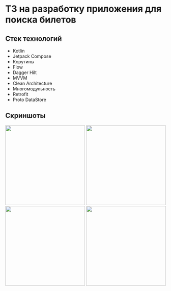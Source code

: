 # ТЗ на разработку приложения для поиска билетов

## Стек технологий
- Kotlin 
- Jetpack Compose
- Корутины
- Flow 
- Dagger Hilt
- MVVM
- Clean Architecture
- Многомодульность 
- Retrofit
- Proto DataStore


## Скриншоты

<img src="https://i.imgur.com/g0WpBHr.png" width="250">

<img src="https://i.imgur.com/iLjIvM5.png" width="250">

<img src="https://i.imgur.com/GpxkZsJ.png" width="250">

<img src="https://i.imgur.com/otZrOrj.png" width="250">
